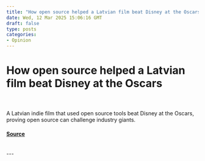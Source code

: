 ```yaml
---
title: "How open source helped a Latvian film beat Disney at the Oscars"
date: Wed, 12 Mar 2025 15:06:16 GMT
draft: false
type: posts
categories: 
- Opinion
---
```

# How open source helped a Latvian film beat Disney at the Oscars

<br/>

<br/>
A Latvian indie film that used open source tools beat Disney at the Oscars, proving open source can challenge industry giants.

#### [Source](https://proton.me/blog/open-source-flow-oscar)

<br/>
---
